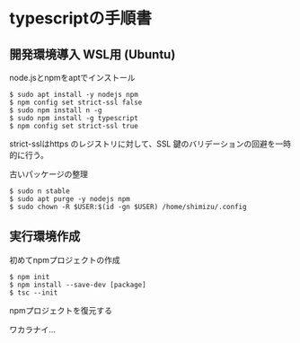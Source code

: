 # typescriptの手順書

## 開発環境導入 WSL用 (Ubuntu) 

node.jsとnpmをaptでインストール

```
$ sudo apt install -y nodejs npm
$ npm config set strict-ssl false
$ sudo npm install n -g 
$ sudo npm install -g typescript
$ npm config set strict-ssl true
```

strict-sslはhttps のレジストリに対して、SSL 鍵のバリデーションの回避を一時的に行う。

古いパッケージの整理

```
$ sudo n stable
$ sudo apt purge -y nodejs npm
$ sudo chown -R $USER:$(id -gn $USER) /home/shimizu/.config
```

## 実行環境作成

初めてnpmプロジェクトの作成

```
$ npm init
$ npm install --save-dev [package]
$ tsc --init
```

npmプロジェクトを復元する

ワカラナイ…

